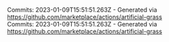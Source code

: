 Commits: 2023-01-09T15:51:51.263Z - Generated via https://github.com/marketplace/actions/artificial-grass
<br>
Commits: 2023-01-09T15:51:51.263Z - Generated via https://github.com/marketplace/actions/artificial-grass
<br>
